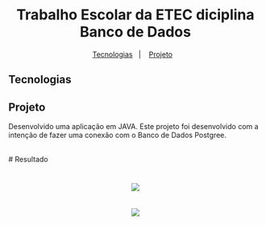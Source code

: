 <h1 align="center">
    Trabalho Escolar da ETEC diciplina Banco de Dados
</h1>

<p align="center">
    <a href="#Tecnologias">Tecnologias</a>&nbsp;&nbsp;&nbsp;|&nbsp;&nbsp;&nbsp;
    <a href="#Projeto">Projeto</a>&nbsp;&nbsp;&nbsp;
</p>

## Tecnologias
## Projeto

Desenvolvido uma aplicação em JAVA. Este projeto foi desenvolvido com a intenção de fazer uma conexão com o Banco de Dados Postgree.
<br />


<br />
# Resultado

<h1 align="center">
   <img src="https://user-images.githubusercontent.com/70959791/124297560-92efc680-db31-11eb-941f-88b9912fcee3.png">
    <br />
    <br />
   <img src="https://user-images.githubusercontent.com/70959791/124297421-6c319000-db31-11eb-9068-539f8387540c.png">
</h1>
